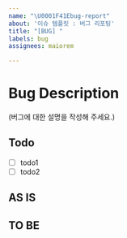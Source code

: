 ```yaml
---
name: "\U0001F41Ebug-report"
about: '이슈 템플릿 : 버그 리포팅'
title: "[BUG] "
labels: bug
assignees: maiorem

---
```


# Bug Description
(버그에 대한 설명을 작성해 주세요.)

## Todo
- [ ] todo1
- [ ] todo2

## AS IS


## TO BE
